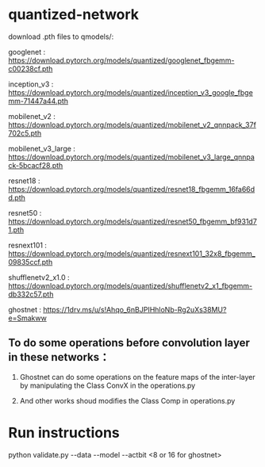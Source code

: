 # quantized-network

download .pth files to qmodels/:

googlenet           : https://download.pytorch.org/models/quantized/googlenet_fbgemm-c00238cf.pth

inception_v3        : https://download.pytorch.org/models/quantized/inception_v3_google_fbgemm-71447a44.pth

mobilenet_v2        : https://download.pytorch.org/models/quantized/mobilenet_v2_qnnpack_37f702c5.pth

mobilenet_v3_large  : https://download.pytorch.org/models/quantized/mobilenet_v3_large_qnnpack-5bcacf28.pth

resnet18            : https://download.pytorch.org/models/quantized/resnet18_fbgemm_16fa66dd.pth

resnet50            : https://download.pytorch.org/models/quantized/resnet50_fbgemm_bf931d71.pth

resnext101          : https://download.pytorch.org/models/quantized/resnext101_32x8_fbgemm_09835ccf.pth

shufflenetv2_x1.0   : https://download.pytorch.org/models/quantized/shufflenetv2_x1_fbgemm-db332c57.pth

ghostnet            : https://1drv.ms/u/s!Ahqo_6nBJPIHhloNb-Rg2uXs38MU?e=Smakww

## To do some operations before convolution layer in these networks：

1. Ghostnet can do some operations on the feature maps of the  inter-layer  by manipulating the Class ConvX in the operations.py

2. And other works  shoud modifies the Class Comp in operations.py

# Run instructions
python validate.py --data <imagenet foder location> --model <modelname> --actbit <8 or 16 for ghostnet>
